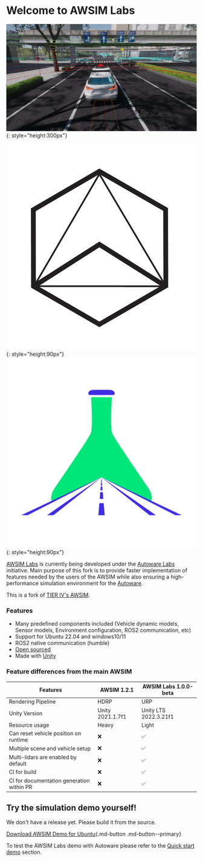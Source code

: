 # Welcome to AWSIM Labs

![](assets/images/E2ESim.png){: style="height:300px"}

![](assets/images/autoware-foundation.png){: style="height:90px"}
![](assets/images/awsim-labs-logo.png){: style="height:90px"}

[AWSIM Labs](https://github.com/autowarefoundation/AWSIM) is currently being developed under the [Autoware Labs](https://github.com/orgs/autowarefoundation/discussions/4550) initiative. Main purpose of this fork is to provide faster implementation of features needed by the users of the AWSIM while also ensuring a high-performance simulation environment for the [Autoware](https://github.com/autowarefoundation/autoware).

This is a fork of [TIER IV's AWSIM](https://github.com/tier4/AWSIM).

### Features

- Many predefined components included (Vehicle dynamic models, Sensor models, Environment configuration, ROS2 communication, etc)
- Support for Ubuntu 22.04 and windows10/11
- ROS2 native communication (humble)
- [Open sourced](https://autowarefoundation.com/autowarefoundation/AWSIM)
- Made with [Unity](https://unity.com/)


### Feature differences from the main AWSIM

| Features                                  | AWSIM 1.2.1      | AWSIM Labs 1.0.0-beta |
|-------------------------------------------|------------------|-----------------------|
| Rendering Pipeline                        | HDRP             | URP                   |
| Unity Version                             | Unity 2021.1.7f1 | Unity LTS 2022.3.21f1 |
| Resource usage                            | Heavy            | Light                 |
| Can reset vehicle position on runtime     | ❌                | ✅                     |
| Multiple scene and vehicle setup          | ❌                | ✅                     |
| Multi-lidars are enabled by default       | ❌                | ✅                     |
| CI for build                              | ❌                | ✅                     |
| CI for documentation generation within PR | ❌                | ✅                     |

## Try the simulation demo yourself!
We don't have a release yet. Please build it from the source.

[Download AWSIM Demo for Ubuntu](https://github.com/autowarefoundation/AWSIM/releases/download/v1.2.0/AWSIM_v1.2.0.zip){.md-button .md-button--primary}

To test the AWSIM Labs demo with Autoware please refer to the [Quick start demo](./GettingStarted/QuickStartDemo/index.md) section.
